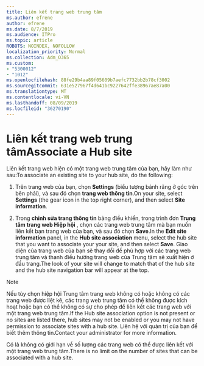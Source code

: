 ```yaml
---
title: Liên kết trang web trung tâm
ms.author: efrene
author: efrene
ms.date: 8/7/2019
ms.audience: ITPro
ms.topic: article
ROBOTS: NOINDEX, NOFOLLOW
localization_priority: Normal
ms.collection: Adm_O365
ms.custom:
- "5300012"
- "1012"
ms.openlocfilehash: 88fe29b4aa89f05609b7aefc7732bb2b78cf3002
ms.sourcegitcommit: 631e527967f4d641bc9227642ffe38967ae87a00
ms.translationtype: MT
ms.contentlocale: vi-VN
ms.lasthandoff: 08/09/2019
ms.locfileid: "36270190"
---
```

# <a name="associate-a-hub-site"></a><span data-ttu-id="cd8d7-102">Liên kết trang web trung tâm</span><span class="sxs-lookup"><span data-stu-id="cd8d7-102">Associate a Hub site</span></span>

<span data-ttu-id="cd8d7-103">Liên kết trang web hiện có một trang web trung tâm của bạn, hãy làm như sau:</span><span class="sxs-lookup"><span data-stu-id="cd8d7-103">To associate an existing site to your hub site, do the following:</span></span>
  
1. <span data-ttu-id="cd8d7-104">Trên trang web của bạn, chọn **Settings** (biểu tượng bánh răng ở góc trên bên phải), và sau đó chọn **trang web thông tin**.</span><span class="sxs-lookup"><span data-stu-id="cd8d7-104">On your site, select **Settings** (the gear icon in the top right corner), and then select **Site information**.</span></span>

2. <span data-ttu-id="cd8d7-105">Trong **chỉnh sửa trang thông tin** bảng điều khiển, trong trình đơn **Trung tâm trang web Hiệp hội** , chọn các trang web trung tâm mà bạn muốn liên kết bạn trang web của bạn, và sau đó chọn **Save**.</span><span class="sxs-lookup"><span data-stu-id="cd8d7-105">In the **Edit site information** panel, in the **Hub site association** menu, select the hub site that you want to associate your your site, and then select **Save**.</span></span> <span data-ttu-id="cd8d7-106">Giao diện của trang web của bạn sẽ thay đổi để phù hợp với các trang web trung tâm và thanh điều hướng trang web của Trung tâm sẽ xuất hiện ở đầu trang.</span><span class="sxs-lookup"><span data-stu-id="cd8d7-106">The look of your site will change to match that of the hub site and the hub site navigation bar will appear at the top.</span></span>

 > [!Note]
><span data-ttu-id="cd8d7-107">Nếu tùy chọn hiệp hội Trung tâm trang web không có hoặc không có các trang web được liệt kê, các trang web trung tâm có thể không được kích hoạt hoặc bạn có thể không có sự cho phép để liên kết các trang web với một trang web trung tâm.</span><span class="sxs-lookup"><span data-stu-id="cd8d7-107">If the Hub site association option is not present or no sites are listed there, hub sites may not be enabled or you may not have permission to associate sites with a hub site.</span></span> <span data-ttu-id="cd8d7-108">Liên hệ với quản trị của bạn để biết thêm thông tin.</span><span class="sxs-lookup"><span data-stu-id="cd8d7-108">Contact your administrator for more information.</span></span>
>
><span data-ttu-id="cd8d7-109">Có là không có giới hạn về số lượng các trang web có thể được liên kết với một trang web trung tâm.</span><span class="sxs-lookup"><span data-stu-id="cd8d7-109">There is no limit on the number of sites that can be associated with a hub site.</span></span>
  